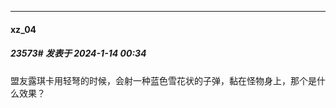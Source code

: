 
*****

####  xz_04  
##### 23573#       发表于 2024-1-14 00:34

盟友露琪卡用轻弩的时候，会射一种蓝色雪花状的子弹，黏在怪物身上，那个是什么效果？

